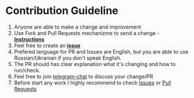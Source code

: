 # Contribution Guideline

1. Anyone are able to make a change and improvement 
2. Use Fork and Pull Requests mechanizme to send a change - [**Instructions**](https://docs.github.com/en/get-started/quickstart/fork-a-repo)
3. Feel free to create an [**issue**](https://github.com/nezavisimost/nezavisimost/liberty-android/issues)
4. Prefered language for PR and Issues are English, but you are able to use Russian/Ukranian if you don't speak English. 
5. The PR should has clear explanation what it's changing and how to run/check. 
6. Feel free to join [telegram-chat](https://t.me/nezavisimost_dev) to discuss your change/PR 
7. Before start any work I highly recommend to check [Issues](https://github.com/nezavisimost/liberty-android/issues) or [Pull Requests](https://github.com/nezavisimost/liberty-android/pulls)
